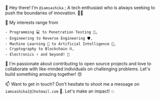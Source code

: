 👋 Hey there! I'm `@iamsashika` ;
A tech enthusiast who is always seeking to push the boundaries of innovation. 👨‍💻

👀 My interests range from 
  
    - Programming 💻 to Penetration Testing 🔐, 
    - Engineering to Reverse Engineering 🛡️,
    - Machine Learning 🤖 to Artificial Intelligence 🧠, 
    - Cryptography to Blockchain ⛓️, 
    - Electronics ⚡ and beyond! 🚀

💞️ I'm passionate about contributing to open source projects and love to collaborate with like-minded individuals on challenging problems. Let's build something amazing together! 😍

📫 Want to get in touch? Don't hesitate to shoot me a message on `iamsashika[@]hotmail.com` 📩. Let's make an impact! 💥


<!---
iamsashika/iamsashika is a ✨ special ✨ repository because its `README.md` (this file) appears on your GitHub profile.
You can click the Preview link to take a look at your changes.
--->
